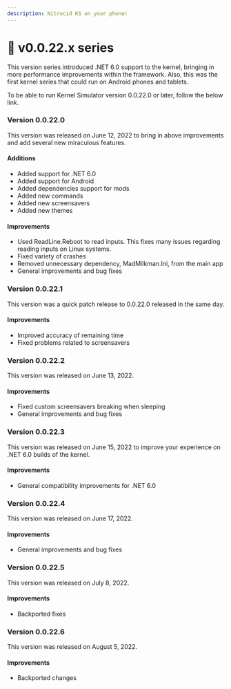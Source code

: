 ```yaml
---
description: Nitrocid KS on your phone!
---
```


# 📱 v0.0.22.x series

This version series introduced .NET 6.0 support to the kernel, bringing in more performance improvements within the framework. Also, this was the first kernel series that could run on Android phones and tablets.

To be able to run Kernel Simulator version 0.0.22.0 or later, follow the below link.

### Version 0.0.22.0

This version was released on June 12, 2022 to bring in above improvements and add several new miraculous features.

#### Additions

* Added support for .NET 6.0
* Added support for Android
* Added dependencies support for mods
* Added new commands
* Added new screensavers
* Added new themes

#### Improvements

* Used ReadLine.Reboot to read inputs. This fixes many issues regarding reading inputs on Linux systems.
* Fixed variety of crashes
* Removed unnecessary dependency, MadMilkman.Ini, from the main app
* General improvements and bug fixes

### Version 0.0.22.1

This version was a quick patch release to 0.0.22.0 released in the same day.

#### Improvements

* Improved accuracy of remaining time
* Fixed problems related to screensavers

### Version 0.0.22.2

This version was released on June 13, 2022.

#### Improvements

* Fixed custom screensavers breaking when sleeping
* General improvements and bug fixes

### Version 0.0.22.3

This version was released on June 15, 2022 to improve your experience on .NET 6.0 builds of the kernel.

#### Improvements

* General compatibility improvements for .NET 6.0

### Version 0.0.22.4

This version was released on June 17, 2022.

#### Improvements

* General improvements and bug fixes

### Version 0.0.22.5

This version was released on July 8, 2022.

#### Improvements

* Backported fixes

### Version 0.0.22.6

This version was released on August 5, 2022.

#### Improvements

* Backported changes
